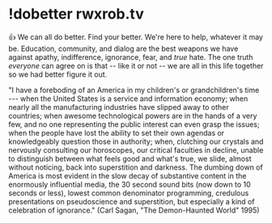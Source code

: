 # !dobetter rwxrob.tv

👍 We can all do better. Find your better. We're here to help, whatever it may be. Education, community, and dialog are the best weapons we have against apathy, indifference, ignorance, fear, and *true* hate. The one truth *everyone* can agree on is that -- like it or not -- we are all in this life together so we had better figure it out.

"I have a foreboding of an America in my children's or grandchildren's time --- when the United States is a service and information economy; when nearly all the manufacturing industries have slipped away to other countries; when awesome technological powers are in the hands of a very few, and no one representing the public interest can even grasp the issues; when the people have lost the ability to set their own agendas or knowledgeably question those in authority; when, clutching our crystals and nervously consulting our horoscopes, our critical faculties in decline, unable to distinguish between what feels good and what's true, we slide, almost without noticing, back into superstition and darkness. The dumbing down of America is most evident in the slow decay of substantive content in the enormously influential media, the 30 second sound bits (now down to 10 seconds or less), lowest common denominator programming, credulous presentations on pseudoscience and superstition, but especially a kind of celebration of ignorance." (Carl Sagan, "The Demon-Haunted World" 1995)
